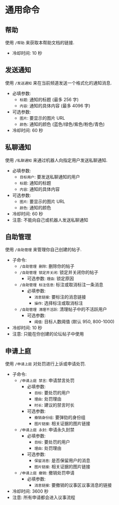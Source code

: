 # 通用命令

## 帮助

使用 `/帮助` 来获取本帮助文档的链接.

- 冷却时间: 10 秒

## 发送通知

使用 `/发送通知` 来在当前频道发送一个格式化的通知消息.

- 必填参数:
  - `标题`: 通知的标题 (最多 256 字)
  - `内容`: 通知的具体内容 (最多 4096 字)
- 可选参数:
  - `图片`: 要显示的图片 URL
  - `颜色`: 通知的颜色 (蓝色/绿色/紫色/粉色/青色)
- 冷却时间: 60 秒

## 私聊通知

使用 `/私聊通知` 来通过机器人向指定用户发送私聊通知.

- 必填参数:
  - `目标用户`: 要发送私聊通知的用户
  - `标题`: 通知的标题
  - `内容`: 通知的具体内容
- 可选参数:
  - `图片`: 要显示的图片 URL
  - `颜色`: 通知的颜色
- 冷却时间: 60 秒
- 注意: 不能向自己或机器人发送私聊通知

## 自助管理

使用 `/自助管理` 来管理你自己创建的帖子.

- 子命令:
  - `/自助管理 删除`: 删除你的帖子
  - `/自助管理 锁定并关闭`: 锁定并关闭你的帖子
    - 可选参数: `理由`: 锁定原因
  - `/自助管理 标注信息`: 标注或取消标注一条消息
    - 必填参数:
      - `消息链接`: 要标注的消息链接
      - `操作`: 选择标注或取消标注
  - `/自助管理 清理不活跃`: 清理帖子中的不活跃用户
    - 可选参数:
      - `阈值`: 目标人数阈值 (默认 950, 800-1000)
- 冷却时间: 10 秒
- 注意: 只能在你创建的论坛帖子中使用

## 申请上庭

使用 `/申请上庭` 对处罚进行上诉或申请处罚.

- 子命令:
  - `/申请上庭 禁言`: 申请禁言处罚
    - 必填参数:
      - `目标`: 要处罚的用户
      - `理由`: 处罚理由
      - `时长`: 建议的禁言时长
    - 可选参数:
      - `撤销身份组`: 要弹劾的身份组
      - `图片链接`: 相关证据的图片链接
  - `/申请上庭 永封`: 申请永久封禁
    - 必填参数:
      - `目标`: 要处罚的用户
      - `理由`: 处罚理由
    - 可选参数:
      - `保留消息`: 是否保留用户的消息
      - `图片链接`: 相关证据的图片链接
  - `/申请上庭 撤销`: 撤销处罚申请
    - 必填参数:
      - `消息链接`: 要撤销的议事区议事消息的链接
- 冷却时间: 3600 秒
- 注意: 所有申请都会进入议事流程
